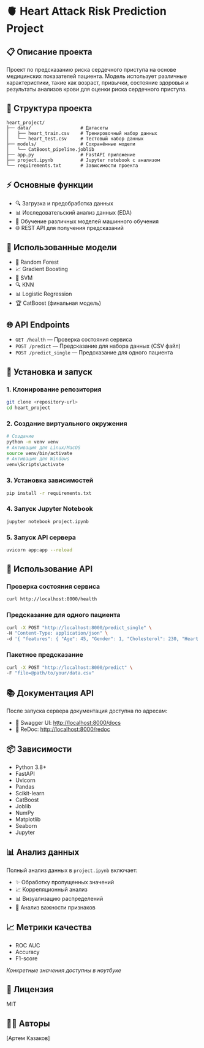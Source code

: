 # 🫀 Heart Attack Risk Prediction Project

## 📋 Описание проекта

Проект по предсказанию риска сердечного приступа на основе медицинских показателей пациента. Модель использует различные характеристики, такие как возраст, привычки, состояние здоровья и результаты анализов крови для оценки риска сердечного приступа.

## 📁 Структура проекта

```plaintext
heart_project/
├── data/                  # Датасеты
│   ├── heart_train.csv    # Тренировочный набор данных
│   └── heart_test.csv     # Тестовый набор данных
├── models/                # Сохранённые модели
│   └── CatBoost_pipeline.joblib
├── app.py                 # FastAPI приложение
├── project.ipynb          # Jupyter notebook с анализом
└── requirements.txt       # Зависимости проекта
```

## ⚡️ Основные функции

- 🔍 Загрузка и предобработка данных
- 📊 Исследовательский анализ данных (EDA)
- 🤖 Обучение различных моделей машинного обучения
- 🌐 REST API для получения предсказаний

## 🔬 Использованные модели

- 🌳 Random Forest
- 📈 Gradient Boosting
- 🎯 SVM
- 🔍 KNN
- 📊 Logistic Regression
- 🏆 CatBoost (финальная модель)

## 🌐 API Endpoints

- `GET /health` — Проверка состояния сервиса
- `POST /predict` — Предсказание для набора данных (CSV файл)
- `POST /predict_single` — Предсказание для одного пациента

## 🚀 Установка и запуск

### 1. Клонирование репозитория

```bash
git clone <repository-url>
cd heart_project
```

### 2. Создание виртуального окружения

```bash
# Создание
python -m venv venv
# Активация для Linux/MacOS
source venv/bin/activate
# Активация для Windows
venv\Scripts\activate
```

### 3. Установка зависимостей

```bash
pip install -r requirements.txt
```

### 4. Запуск Jupyter Notebook

```bash
jupyter notebook project.ipynb
```

### 5. Запуск API сервера

```bash
uvicorn app:app --reload
```

## 📡 Использование API

### Проверка состояния сервиса

```bash
curl http://localhost:8000/health
```

### Предсказание для одного пациента

```bash
curl -X POST "http://localhost:8000/predict_single" \
-H "Content-Type: application/json" \
-d '{ "features": { "Age": 45, "Gender": 1, "Cholesterol": 230, "Heart rate": 80 } }'
```

### Пакетное предсказание

```bash
curl -X POST "http://localhost:8000/predict" \
-F "file=@path/to/your/data.csv"
```

## 📚 Документация API

После запуска сервера документация доступна по адресам:

- 📘 Swagger UI: [http://localhost:8000/docs](http://localhost:8000/docs)
- 📗 ReDoc: [http://localhost:8000/redoc](http://localhost:8000/redoc)

## 📦 Зависимости

- Python 3.8+
- FastAPI
- Uvicorn
- Pandas
- Scikit-learn
- CatBoost
- Joblib
- NumPy
- Matplotlib
- Seaborn
- Jupyter

## 📊 Анализ данных

Полный анализ данных в `project.ipynb` включает:

- ✨ Обработку пропущенных значений
- 📈 Корреляционный анализ
- 📊 Визуализацию распределений
- 🎯 Анализ важности признаков

## 📈 Метрики качества

- ROC AUC
- Accuracy
- F1-score

*Конкретные значения доступны в ноутбуке*

## 📄 Лицензия

MIT

## 👨‍💻 Авторы

[Артем Казаков]